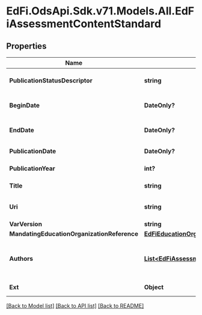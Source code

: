 # EdFi.OdsApi.Sdk.v71.Models.All.EdFiAssessmentContentStandard

## Properties

Name | Type | Description | Notes
------------ | ------------- | ------------- | -------------
**PublicationStatusDescriptor** | **string** | The publication status of the document (i.e., Adopted, Draft, Published, Deprecated, Unknown). | [optional] 
**BeginDate** | **DateOnly?** | The beginning of the period during which this learning standard document is intended for use. | [optional] 
**EndDate** | **DateOnly?** | The end of the period during which this learning standard document is intended for use. | [optional] 
**PublicationDate** | **DateOnly?** | The date on which this content was first published. | [optional] 
**PublicationYear** | **int?** | The year at which this content was first published. | [optional] 
**Title** | **string** | The name of the content standard, for example Common Core. | 
**Uri** | **string** | An unambiguous reference to the standards using a network-resolvable URI. | [optional] 
**VarVersion** | **string** | The version identifier for the content. | [optional] 
**MandatingEducationOrganizationReference** | [**EdFiEducationOrganizationReference**](EdFiEducationOrganizationReference.md) |  | [optional] 
**Authors** | [**List&lt;EdFiAssessmentContentStandardAuthor&gt;**](EdFiAssessmentContentStandardAuthor.md) | An unordered collection of assessmentContentStandardAuthors. The person or organization chiefly responsible for the intellectual content of the standard. | [optional] 
**Ext** | **Object** | Extensions to the AssessmentContentStandard entity. | [optional] 

[[Back to Model list]](../README.md#documentation-for-models) [[Back to API list]](../README.md#documentation-for-api-endpoints) [[Back to README]](../README.md)

